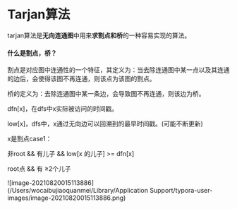# Tarjan算法

tarjan算法是**无向连通图**中用来**求割点和桥**的一种容易实现的算法。

#### 什么是割点，桥？

割点是对应图中连通性的一个特征，其定义为：当去除连通图中某一点以及其连通的边后，会使得该图不再连通，则该点为该图的割点。

桥的定义为：去除连通图中某一条边，会导致图不再连通，则该边为桥。

dfn[x]，在dfs中x实际被访问的时间戳。

low[x]，dfs中，x通过无向边可以回溯到的最早时间戳。(可能不断更新)

x是割点case1：

非root && 有儿子 && low[x 的儿子] >= dfn[x]

root点 && 有 ≥2个儿子

![image-20210820015113886](/Users/wocaibujiaoquanmei/Library/Application Support/typora-user-images/image-20210820015113886.png)

